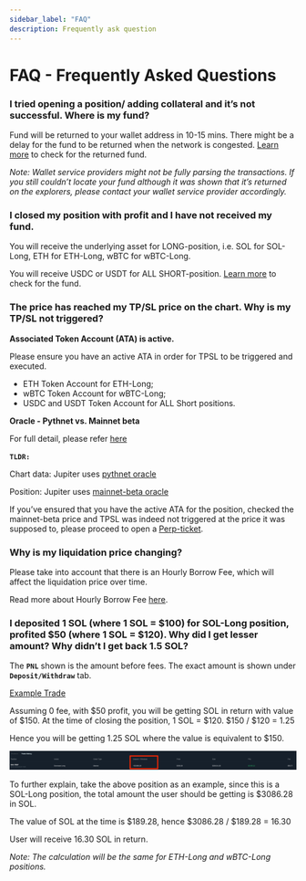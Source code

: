 ```yaml
---
sidebar_label: "FAQ"
description: Frequently ask question
---
```


# FAQ - Frequently Asked Questions

### **I tried opening a position/ adding collateral and it’s not successful. Where is my fund?**

Fund will be returned to your wallet address in 10-15 mins. There might be a delay for the fund to be returned when the network is congested. [Learn more](2-returned-fund.md) to check for the returned fund.

_Note: Wallet service providers might not be fully parsing the transactions. If you still couldn’t locate your fund although it was shown that it’s returned on the explorers, please contact your wallet service provider accordingly._

### **I closed my position with profit and I have not received my fund.**

You will receive the underlying asset for LONG-position, i.e. SOL for SOL-Long, ETH for ETH-Long, wBTC for wBTC-Long.

You will receive USDC or USDT for ALL SHORT-position.
[Learn more](3-returned-fund2.md) to check for the fund.

### **The price has reached my TP/SL price on the chart. Why is my TP/SL not triggered?**

**Associated Token Account (ATA) is active.**

Please ensure you have an active ATA in order for TPSL to be triggered and executed.

- ETH Token Account for ETH-Long;
- wBTC Token Account for wBTC-Long;
- USDC and USDT Token Account for ALL Short positions.

**Oracle - Pythnet vs. Mainnet beta**

For full detail, please refer [here](https://station.jup.ag/labs/perpetual-exchange/how-it-works#oracle)

**`TLDR:`**

Chart data: Jupiter uses [pythnet oracle](https://pyth.network/price-feeds/crypto-sol-usd?cluster=pythnet)

Position: Jupiter uses [mainnet-beta oracle](https://pyth.network/price-feeds/crypto-sol-usd?cluster=solana-mainnet-beta)

If you’ve ensured that you have the active ATA for the position, checked the mainnet-beta price and TPSL was indeed not triggered at the price it was supposed to, please proceed to open a [Perp-ticket](https://discord.com/channels/897540204506775583/1197460751556804608).

### **Why is my liquidation price changing?**

Please take into account that there is an Hourly Borrow Fee, which will affect the liquidation price over time.

Read more about Hourly Borrow Fee [here](https://station.jup.ag/labs/perpetual-exchange/how-it-works#hourly-borrow-rate).

### **I deposited 1 SOL (where 1 SOL = $100) for SOL-Long position, profited $50 (where 1 SOL = $120). Why did I get lesser amount? Why didn’t I get back 1.5 SOL?**

The **`PNL`** shown is the amount before fees. The exact amount is shown under **`Deposit/Withdraw`** tab.

[Example Trade](https://station.jup.ag/labs/perpetual-exchange/how-it-works#example-trade)

Assuming 0 fee, with $50 profit, you will be getting SOL in return with value of $150. At the time of closing the position, 1 SOL = $120.
$150 / $120 = 1.25

Hence you will be getting 1.25 SOL where the value is equivalent to $150.

![faq1](./faq1.png)

To further explain, take the above position as an example, since this is a SOL-Long position, the total amount the user should be getting is $3086.28 in SOL.

The value of SOL at the time is $189.28, hence $3086.28 / $189.28 = 16.30

User will receive 16.30 SOL in return.

_Note: The calculation will be the same for ETH-Long and wBTC-Long positions._
